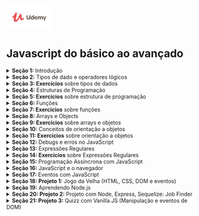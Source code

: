 <h1 align="left">
    <img alt="Udemy" title="Udemy" src="./assets/img/Udemy-logo.png" width="120px" />
</h1>

# Javascript do básico ao avançado


<details>
    <summary><b>Seção 1:</b> Introdução</summary>
    - [x] 1. Apresentação do curso
    - [x] 2. Introdução
    - [ ] 3. O que é JavaScript?
    - [ ] 4. Onde o JavaScript é utilizado?
    - [ ] 5. Fazendo download do VSCode (editor de texto utilizado no curso)
    - [ ] 6. Como executar JS no navegador por arquivo 
    - [ ] 7. Como executar JS diretamente no navegador
    - [ ] 8. Maneira alternativa de executar JS
    - [ ] 9. Como pesquisar problemas/dúvidas de código no Stackoverflow
    - [ ] 10. Como pesquisar problemas/dúvidas de códigos no Google
    - [ ] 11. Minha sugestão para você acompanhar o curso
    - [ ] 12. Slides do Curso
    - [ ] 13. Conclusão da seção
    - [ ] 14. Arquivos do curso
</details>

<details>
<summary><b>Seção 2:</b> Tipos de dado e operadores lógicos</summary>
    - [ ] 15. Introdução da seção
    - [ ] 16. O que são tipos de dados?
    - [ ] 17. Tipo de dado: number
    - [ ] 18. Operações aritméticas com numbers
    - [ ] 19. Conhecendo os special numbers
    - [ ] 20. Tipo de dado: string
    - [ ] 21. Mais sobre strings
    - [ ] 22. Tipo de dado: boolean
    - [ ] 23. Comparações com booleans
    - [ ] 24. Operadores lógicos: teoria
    - [ ] 25. Operadores lógicos: prática
    - [ ] 26. Operador ternário
    - [ ] 27. Conhecendo os empty values
    - [ ] 28. Conversão automática de valor
    - [ ] 29. Conclusão da seção
    - [ ] <b>Teste 1:</b> Questionário sobre tipos de dados 
</details>

<details>
<summary><b>Seção 3: Exercícios</b> sobre tipos de dados</summary>
    - [ ] 30. Introdução da seção
    - [ ] 31. Exercício 01: explicação
    - [ ] 32. Exercício 01: solução
    - [ ] 33. Exercício 02: explicação
    - [ ] 34. Exercício 02: solução
    - [ ] 35. Exercício 03: explicação
    - [ ] 36. Exercício 03: solução
    - [ ] 37. Exercício 04: explicação
    - [ ] 38. Exercício 04: solução
    - [ ] 39. Exercício 05: explicação
    - [ ] 40. Exercício 05: solução
    - [ ] 41. Conclusão da seção
</details>

<details>
<summary><b>Seção 4:</b> Estruturas de Programação</summary>
    - [ ] 42. Introdução da seção
    - [ ] 43. O que é um software?
    - [ ] 44. O que são variáveis?
    - [ ] 45. Outras forma de declarar variáveis
    - [ ] 46. Convenção no nome de váriaveis
    - [ ] 47. Palavras reservadas da linguagem JavaScript
    - [ ] 48. O ambiente do JavaScript
    - [ ] 49. As estruturas das funções
    - [ ] 50. Função built in: prompt
    - [ ] 51. Função built in: alert
    - [ ] 52. Função built in: Math
    - [ ] 53. Função built in: console.log
    - [ ] 54. O que são estruturas de controle?
    - [ ] 55. Estrutura de controle: if
    - [ ] 56. Estrutura de controle: else
    - [ ] 57. Estrutura de controle: else if
    - [ ] 58. O que são estruturas de repetição?
    - [ ] 59. Estrutura de repetição: while
    - [ ] 60. Estrutura de repetição: do while
    - [ ] 61. Estrutura de repetição: for
    - [ ] 62. O que é identação?
    - [ ] 63. Utilizando break
    - [ ] 64. Utilizando continue
    - [ ] 65. Incrementação resumida
    - [ ] 66. Estrutura de controle: switch
    - [ ] 67. Um pouco mais sobre declaração de variáveis
    - [ ] 68. Como escrever comentários
    - [ ] 69. Conclusão da seção
    - [ ] <b>Teste 2:</b> Questionário sobre lógica de programação
</details>

<details>
<summary><b>Seção 5: Exercícios</b> sobre estrutura de programação</summary>
    - [ ] 70. Introdução da seção
    - [ ] 71. Exercício 06: explicação
    - [ ] 72. Exercício 06: solução
    - [ ] 73. Exercício 07: explicação
    - [ ] 74. Exercício 07: solução
    - [ ] 75. Exercício 08: explicação
    - [ ] 76. Exercício 08: solução
    - [ ] 77. Exercício 09: explicação
    - [ ] 78. Exercício 09: solução
    - [ ] 79. Exercício 10: explicação
    - [ ] 80. Exercício 10: solução
    - [ ] 81. Exercício 11: explicação
    - [ ] 82. Exercício 11: solução
    - [ ] 83. Exercício 12: explicação
    - [ ] 84. Exercício 12: solução
    - [ ] 85. Exercício 13: explicação
    - [ ] 86. Exercício 13: solução
    - [ ] 87. Exercício 14: explicação
    - [ ] 88. Exercício 14: solução
    - [ ] 89. Exercício 15: explicação
    - [ ] 90. Exercício 15: solução
    - [ ] 91. Conclusão da seção
</details>

<details>
<summary><b>Seção 6:</b> Funções</summary>
    - [ ] 92. Introdução da seção
    - [ ] 93. O que são funções?
    - [ ] 94. Definindo uma função: teoria
    - [ ] 95. Definindo uma função: prática
    - [ ] 96. Mais sobre funções
    - [ ] 97. O escopo das funções
    - [ ] 98. Mais sobre escopo
    - [ ] 99. Escopo aninhado
    - [ ] 100. Arrow functions
    - [ ] 101. Mais sobre arrow functions
    - [ ] 102. Argumentos opcionais
    - [ ] 103. Argumentos com valor default
    - [ ] 104. Closure
    - [ ] 105. Recursion
    - [ ] 106. Conclusão da seção
    - [ ] <b>Teste 3:</b> Questionário sobre funções
</details>

<details>
<summary><b>Seção 7: Exercícios</b> sobre funções</summary>
    - [ ] 107. Introdução da seção
    - [ ] 108. Exercício 16: explicação
    - [ ] 109. Exercício 16: solução
    - [ ] 110. Exercício 17: explicação
    - [ ] 111. Exercício 17: solução
    - [ ] 112. Exercício 18: explicação
    - [ ] 113. Exercício 18: solução
    - [ ] 114. Exercício 19: explicação
    - [ ] 115. Exercício 19: solução
    - [ ] 116. Exercício 20: explicação
    - [ ] 117. Exercício 20: solução
    - [ ] 118. Exercício 21: explicação
    - [ ] 119. Exercício 21: solução
    - [ ] 120. Exercício 22: explicação
    - [ ] 121. Exercício 22: solução
    - [ ] 122. Exercício 23: explicação
    - [ ] 123. Exercício 23: solução
    - [ ] 124. Exercício 24: explicação
    - [ ] 125. Exercício 24: solução
    - [ ] 126. Exercício 25: explicação
    - [ ] 127. Exercício 25: solução
    - [ ] 128. Conclusão da seção
</details>

<details>
<summary><b>Seção 8:</b> Arrays e Objects</summary>
    - [ ] 129. Introdução da seção
    - [ ] 130. O que são arrays?
    - [ ] 131. Mais sobre arrays
    - [ ] 132. O que são propriedades?
    - [ ] 133. O que são métodos?
    - [ ] 134. O que são objetos?
    - [ ] 135. Adicionando e deletando propriedades de um objeto
    - [ ] 136. Copiando propriedades de um objeto
    - [ ] 137. Verificando as chaves de um objeto
    - [ ] 138. Mutação
    - [ ] 139. Loop em arrays
    - [ ] 140. Métodos de arrays: push e pop
    - [ ] 141. Métodos de arrays: shift e unshift
    - [ ] 142. Métodos de arrays: indexOf e lastIndexOf
    - [ ] 143. Métodos de arrays: slice
    - [ ] 144. Métodos de arrays: forEach
    - [ ] 145. Métodos de arrays: includes
    - [ ] 146. Métodos de arrays: reverse
    - [ ] 147. Métodos de strings: trim
    - [ ] 148. Métodos de strings: padStart
    - [ ] 149. Métodos de strings: split
    - [ ] 150. Métodos de strings: join
    - [ ] 151. Métodos de strings: repeat
    - [ ] 152. Rest operator
    - [ ] 153. Destructuring em objetos
    - [ ] 154. Destructuring em arrays
    - [ ] 155. O que é JSON?
    - [ ] 156. Mais sobre JSON
    - [ ] 157. Convertendo JSON para string
    - [ ] 158. Conclusão
    - [ ] Teste 4: Quiz sobre arrays e objetos
</details>

<details>
<summary><b>Seção 9: Exercícios</b> sobre arrays e objetos</summary>
    - [ ] 159. Introdução da seção
    - [ ] 160. Exercício 26: explicação
    - [ ] 161. Exercício 26: solução
    - [ ] 162. Exercício 27: explicação
    - [ ] 163. Exercício 27: solução
    - [ ] 164. Exercício 28: explicação
    - [ ] 165. Exercício 28: solução
    - [ ] 166. Exercício 29: explicação
    - [ ] 167. Exercício 29: solução
    - [ ] 168. Exercício 30: explicação
    - [ ] 169. Exercício 30: solução
    - [ ] 170. Exercício 31: explicação
    - [ ] 171. Exercício 31: solução
    - [ ] 172. Exercício 32: explicação
    - [ ] 173. Exercício 32: solução
    - [ ] 174. Exercício 33: explicação
    - [ ] 175. Exercício 33: solução
    - [ ] 176. Exercício 34: explicação
    - [ ] 177. Exercício 34: solução
    - [ ] 178. Exercício 35: explicação
    - [ ] 179. Exercício 35: solução
    - [ ] 180. Conclusão da seção
</details>

<details>
    <summary><b>Seção 10:</b> Conceitos de orientação a objetos</summary>
    - [ ] 181. Introdução da seção
    - [ ] 182. O que é orientação a objetos?
    - [ ] 183. Aprofundando em métodos
    - [ ] 184. Um pouco mais sobre métodos
    - [ ] 185. Prototypes
    - [ ] 186. Avançando em prototypes
    - [ ] 187. Classes
    - [ ] 188. Instanciando classes por função
    - [ ] 189. Instanciando classes por new
    - [ ] 190. Métodos no prototype
    - [ ] 191. Class e constructor do ES6
    - [ ] 192. Override no prototype
    - [ ] 193. Métodos e propriedades em uma Class
    - [ ] 194. Symbol
    - [ ] 195. Getters e Setters
    - [ ] 196. Herança
    - [ ] 197. Operador instanceof
    - [ ] 198. Conclusão da seção
    - [ ] Teste 5: Questionário sobre OO
</details>

<details>
    <summary><b>Seção 11: Exercícios</b> sobre orientação a objetos</summary>
    - [ ] 199. Introdução da seção
    - [ ] 200. Exercício 36: explicação
    - [ ] 201. Exercício 36: solução
    - [ ] 202. Exercício 37: explicação
    - [ ] 203. Exercício 37: solução
    - [ ] 204. Exercício 38: explicação
    - [ ] 205. Exercício 38: solução
    - [ ] 206. Exercício 39: explicação
    - [ ] 207. Exercício 39: solução
    - [ ] 208. Exercício 40: explicação
    - [ ] 209. Exercício 40: solução
    - [ ] 210. Conclusão da seção
</details>

<details>
<summary><b>Seção 12:</b> Debugs e erros no JavaScript</summary>
    - [ ] 211. Introdução da seção
    - [ ] 212. O que é bug e debug?
    - [ ] 213. Strict mode
    - [ ] 214. Forma de debug: console.log
    - [ ] 215. Forma de debug: debugger
    - [ ] 216. Tratamento de input por função
    - [ ] 217. Exception
    - [ ] 218. Try e Catch
    - [ ] 219. Finally
    - [ ] 220. Assertion
    - [ ] 221. Conclusão de seção
</details>

<details>
<summary><b>Seção 13:</b> Expressões Regulares</summary>
    - [ ] 222. Introdução da seção
    - [ ] 223. O que são expressões regulares?
    - [ ] 224. Como criar uma expressão regular
    - [ ] 225. Testando uma expressão regular
    - [ ] 226. Conjuntos
    - [ ] 227. Caracteres especiais
    - [ ] 228. Caracteres especiais na prática
    - [ ] 229. Operador not !
    - [ ] 230. Operador plus +
    - [ ] 231. Operador question ?
    - [ ] 232. Operador de precisão
    - [ ] 233. Método exec
    - [ ] 234. Método match
    - [ ] 235. Choice pattern
    - [ ] 236. Regex na prática: validando domínios
    - [ ] 237. Regex na prática: validando e-mail
    - [ ] 238. Regex na prática: validando data de nascimento
    - [ ] 239. Conclusão da seção
</details>

<details>
<summary><b>Seção 14: Exercícios</b> sobre Expressões Regulares</summary>
    - [ ] 240. Introdução da seção
    - [ ] 241. Exercício 41: explicação
    - [ ] 242. Exercício 41: solução
    - [ ] 243. Exercício 42: explicação
    - [ ] 244. Exercício 42: solução
    - [ ] 245. Exercício 43: explicação
    - [ ] 246. Exercício 43: solução
    - [ ] 247. Exercício 44: explicação
    - [ ] 248. Exercício 44: solução
    - [ ] 249. Exercício 45: explicação
    - [ ] 250. Exercício 45: solução
    - [ ] 251. Conclusão da seção
</details>

<details>
    <summary><b>Seção 15:</b> Programação Assíncrona com JavaScript</summary>
    - [ ] 252. Introdução da seção
    - [ ] 253. O que é programação assíncrona?
    - [ ] 254. Utilizando callbacks
    - [ ] 255. Aprendendendo a utilizar Promises
    - [ ] 256. Falha nas Promises
    - [ ] 257. Rejeitando Promises
    - [ ] 258. Resolvendo várias Promises
    - [ ] 259. Funções assíncronas
    - [ ] 260. Utilizando await
    - [ ] 261. Generators
    - [ ] 262. Conclusão da seção
    - [ ] Teste 6: Questionário sobre programação assíncrona
</details>

<details>
<summary><b>Seção 16:</b> JavaScript e o navegador</summary>
    - [ ] 263. Introdução da seção
    - [ ] 264. Ententendo protocolos
    - [ ] 265. O que é uma URL?
    - [ ] 266. Entendendo o HTML
    - [ ] 267. A estrutura do HTML
    - [ ] 268. O HTML e o JavaScript
    - [ ] 269. O HTML e o DOM
    - [ ] 270. Entendendo o DOM
    - [ ] 271. A árvore do DOM
    - [ ] 272. Acessando elementos/tags
    - [ ] 273. Encontrando elementos teoria
    - [ ] 274. Encontrando elementos pela tag
    - [ ] 275. Encontrando elementos por id
    - [ ] 276. Encontrando elementos pela classe
    - [ ] 277. Encontrando elementos por query
    - [ ] 278. Alterando o HTML
    - [ ] 279. Inserindo elementos com insertBefore
    - [ ] 280. Inserindo elementos com appendChild
    - [ ] 281. Trocando elementos com replaceChild
    - [ ] 282. Inserindo texto nos elementos
    - [ ] 283. Criando elementos
    - [ ] 284. Manipulando atributos de elementos
    - [ ] 285. Largura e altura dos elementos
    - [ ] 286. Posições dos elementos
    - [ ] 287. Alterando CSS com JS
    - [ ] 288. Selecionando vários elementos com query
    - [ ] 289. Conclusão da seção
    - [ ] <b>Teste 7:</b> Questionário sobre DOM
</details>

<details>
    <summary><b>Seção 17:</b> Eventos com JavaScript</summary>
    - [ ] 290. Introdução da seção
    - [ ] 291. O que são eventos?
    - [ ] 292. Criando um evento
    - [ ] 293. Removendo eventos
    - [ ] 294. Objeto dos eventos
    - [ ] 295. Entendendo propagation
    - [ ] 296. Prevent default
    - [ ] 297. Eventos por tecla
    - [ ] 298. Mais sobre eventos do mouse
    - [ ] 299. Movimentos do mouse
    - [ ] 300. Eventos de scroll
    - [ ] 301. Eventos de foco
    - [ ] 302. Eventos de page load
    - [ ] 303. Debounce
    - [ ] 304. Conclusão da seção
</details>

<details>
    <summary><b>Seção 18: Projeto 1:</b> Jogo da Velha (HTML, CSS, DOM e eventos)</summary>
    - [ ] 305. Introdução do projeto
    - [ ] 306. Estruturando o projeto
    - [ ] 307. Criando o HTML
    - [ ] 308. Finalizando o CSS
    - [ ] 309. Criando a lógica do jogo
    - [ ] 310. Lógica da condição de vitória
    - [ ] 311. Declarando quem foi o vencedor
    - [ ] 312. Fazendo a IA jogar
    - [ ] 313. Conclusão do projeto
</details>

<details>
    <summary><b>Seção 19:</b> Aprendendo Node.js</summary>
    - [ ] 314. Introdução da seção
    - [ ] 315. O que é Node?
    - [ ] 316. Instalando o Node
    - [ ] 317. Testando o Node
    - [ ] 318. O comando node
    - [ ] 319. O que é npm?
    - [ ] 320. Criando um projeto
    - [ ] 321. Lendo arquivos com Node
    - [ ] 322. Escrevendo em arquivos com Node
    - [ ] 323. Criando a primeira aplicação
    - [ ] 324. O que é API?
    - [ ] 325. REST e RESTful
    - [ ] 326. Os verbos HTTP
    - [ ] 327. O que é Express?
    - [ ] 328. Instalando o Express
    - [ ] 329. O que são rotas?
    - [ ] 330. Criando a primeira aplicação com Express
    - [ ] 331. Instalando o Postman
    - [ ] 332. Testando nossa API com o Postman
    - [ ] 333. Conclusão da seção
</details>

<details>
    <summary><b>Seção 20: Projeto 2:</b> Projeto com Node, Express, Sequelize: Job Finder</summary>
    - [ ] 334. Introdução do projeto
    - [ ] 335. Criando o projeto e instalando dependências
    - [ ] 336. Iniciando o app com o Express
    - [ ] 337. Conectando ao banco de dados
    - [ ] 338. Criando a tabela
    - [ ] 339. Criando o Model
    - [ ] 340. Criando a rota para adicionar registros
    - [ ] 341. Inserindo dados no banco via Postman
    - [ ] 342. Criando layout da home
    - [ ] 343. Finalizando o layout da home
    - [ ] 344. CSS da home
    - [ ] 345. HTML da página de adicionar jobs
    - [ ] 346. CSS da página de adicionar jobs
    - [ ] 347. Instalando o handlebars
    - [ ] 348. Criando view com handlebars
    - [ ] 349. Resgatando dados do banco e colocando na view
    - [ ] 350. Fazendo a lógica da busca
    - [ ] 351. Adicionando dados ao banco via form
    - [ ] 352. Criando view da job individual
    - [ ] 353. CSS da view da job
    - [ ] 354. Deixando o layout o responsivo
    - [ ] 355. Conclusão do projeto
</details>

<details>
    <summary><b>Seção 21: Projeto 3:</b> Quizz com Vanilla JS (Manipulação e eventos de DOM)</summary>
    - [ ] 356. Apresentação do projeto
    - [ ] 357. Arquivos do projeto
    - [ ] 358. Estrutura base do projeto
    - [ ] 359. HTML do projeto
    - [ ] 360. CSS da tela de pontuação
    - [ ] 361. Finalizando CSS do projeto
    - [ ] 362. Iniciando a lógica do Quizz
    - [ ] 363. Exibindo as alternativas na tela
    - [ ] 364. Avançando questões do Quizz
    - [ ] 365. Exibindo pontuação do usuário
    - [ ] 366. Conclusão do projeto
</details>
